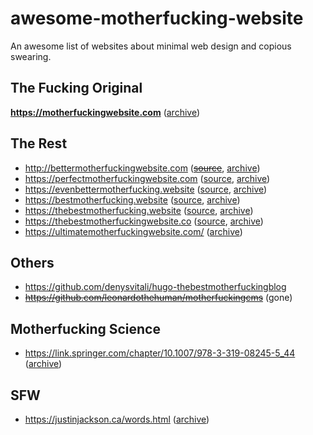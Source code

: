 # awesome-motherfucking-website

An awesome list of websites about minimal web design and copious swearing.

## The Fucking Original

**https://motherfuckingwebsite.com** ([archive](/archive/motherfuckingwebsite.com.html))

## The Rest

- http://bettermotherfuckingwebsite.com (~~[source](https://github.com/wersimmon/BetterMotherfuckingWebsite-css)~~, [archive](/archive/bettermotherfuckingwebsite.com.html))
- https://perfectmotherfuckingwebsite.com ([source](https://github.com/LeoColomb/perfectmotherfuckingwebsite), [archive](/archive/perfectmotherfuckingwebsite.com.html))
- https://evenbettermotherfucking.website ([source](https://github.com/setetres/evenbettermotherfuckingwebsite), [archive](/archive/evenbettermotherfuckingwebsite.com.html))
- https://bestmotherfucking.website ([source](https://github.com/KeenRivals/bestmotherfucking.website), [archive](/archive/bestmotherfuckingwebsite.com.html))
- https://thebestmotherfucking.website ([source](https://github.com/denysvitali/thebestmotherfuckingwebsite), [archive](/archive/thebestmotherfucking.website.html))
- https://thebestmotherfuckingwebsite.co ([source](https://github.com/resir014/thebestmotherfuckingwebsite.co), [archive](/archive/thebestmotherfuckingwebsite.co.html))
- https://ultimatemotherfuckingwebsite.com/ ([archive](/archive/ultimatemotherfuckingwebsite.com.html))

## Others

- https://github.com/denysvitali/hugo-thebestmotherfuckingblog
- ~~https://github.com/leonardothehuman/motherfuckingcms~~ (gone)

## Motherfucking Science

- https://link.springer.com/chapter/10.1007/978-3-319-08245-5_44 ([archive](/archive/paving-the-path-to-content-centric-and-device-agnostic-web-design.pdf))

## SFW

- https://justinjackson.ca/words.html ([archive](/archive/justinjackson.ca~words.html))
